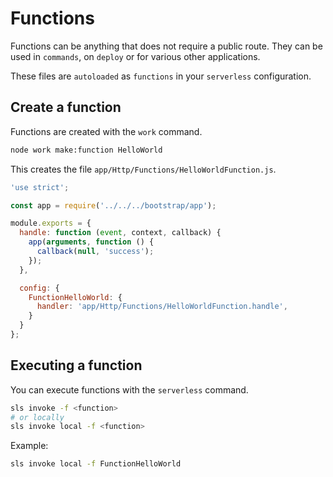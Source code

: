 # Functions
Functions can be anything that does not require a public route. They can be used in `commands`, on `deploy` or for various other applications.

These files are `autoloaded` as `functions` in your `serverless` configuration.

## Create a function
Functions are created with the `work` command.

```bash
node work make:function HelloWorld
```

This creates the file `app/Http/Functions/HelloWorldFunction.js`.

```js
'use strict';

const app = require('../../../bootstrap/app');

module.exports = {
  handle: function (event, context, callback) {
    app(arguments, function () {
      callback(null, 'success');
    });
  },

  config: {
    FunctionHelloWorld: {
      handler: 'app/Http/Functions/HelloWorldFunction.handle',
    }
  }
};
```

## Executing a function
You can execute functions with the `serverless` command.
```bash 
sls invoke -f <function>
# or locally
sls invoke local -f <function>
```

Example:
```bash
sls invoke local -f FunctionHelloWorld
```